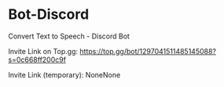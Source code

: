 ﻿# Bot-Discord
Convert Text to Speech - Discord Bot

Invite Link on Top.gg:
https://top.gg/bot/1297041511485145088?s=0c668ff200c9f

Invite Link (temporary): NoneNone
